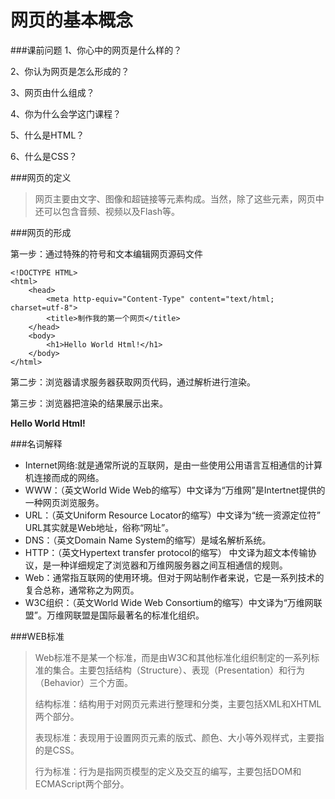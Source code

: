 # 网页的基本概念

###课前问题
1、你心中的网页是什么样的？

2、你认为网页是怎么形成的？

3、网页由什么组成？

4、你为什么会学这门课程？

5、什么是HTML？

6、什么是CSS？

###网页的定义

>网页主要由文字、图像和超链接等元素构成。当然，除了这些元素，网页中还可以包含音频、视频以及Flash等。

###网页的形成

第一步：通过特殊的符号和文本编辑网页源码文件
```
<!DOCTYPE HTML>
<html>
    <head>
        <meta http-equiv="Content-Type" content="text/html; charset=utf-8">
        <title>制作我的第一个网页</title>
    </head>
    <body>
        <h1>Hello World Html!</h1>
    </body>
</html>
```
第二步：浏览器请求服务器获取网页代码，通过解析进行渲染。

第三步：浏览器把渲染的结果展示出来。

**Hello World Html!**

###名词解释

* Internet网络:就是通常所说的互联网，是由一些使用公用语言互相通信的计算机连接而成的网络。
* WWW：（英文World Wide Web的缩写）中文译为“万维网”是Intertnet提供的一种网页浏览服务。
* URL：（英文Uniform Resource Locator的缩写）中文译为“统一资源定位符” URL其实就是Web地址，俗称“网址”。
* DNS：（英文Domain Name System的缩写）是域名解析系统。
* HTTP：（英文Hypertext transfer protocol的缩写） 中文译为超文本传输协议，是一种详细规定了浏览器和万维网服务器之间互相通信的规则。
* Web：通常指互联网的使用环境。但对于网站制作者来说，它是一系列技术的复合总称，通常称之为网页。
* W3C组织：（英文World Wide Web Consortium的缩写）中文译为“万维网联盟”。万维网联盟是国际最著名的标准化组织。

###WEB标准

>Web标准不是某一个标准，而是由W3C和其他标准化组织制定的一系列标准的集合。主要包括结构（Structure）、表现（Presentation）和行为（Behavior）三个方面。
>
>结构标准：结构用于对网页元素进行整理和分类，主要包括XML和XHTML两个部分。
>
>表现标准：表现用于设置网页元素的版式、颜色、大小等外观样式，主要指的是CSS。
>
>行为标准：行为是指网页模型的定义及交互的编写，主要包括DOM和ECMAScript两个部分。
